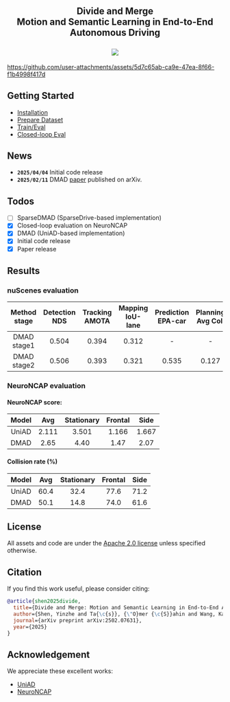 <div align="center">
    <h2>Divide and Merge<br/>Motion and Semantic Learning in End-to-End Autonomous Driving
    <br/>
    <br/>
    <a href="https://arxiv.org/abs/2502.07631"><img src='https://img.shields.io/badge/arXiv-Page-aff'></a>
    </h2>
</div>


https://github.com/user-attachments/assets/5d7c65ab-ca9e-47ea-8f66-f1b4998f417d


## Getting Started <a name="usage"></a>
- [Installation](docs/INSTALL.md)
- [Prepare Dataset](docs/DATA_PREP.md)
- [Train/Eval](docs/TRAIN_EVAL.md)
- [Closed-loop Eval](docs/EVAL_NEURONCAP.md)

## News <a name="news"></a>
- **`2025/04/04`** Initial code release
- **`2025/02/11`** DMAD [paper](https://arxiv.org/abs/2502.07631) published on arXiv.

## Todos <a name="todos"></a>
- [ ] SparseDMAD (SparseDrive-based implementation)
- [x] Closed-loop evaluation on NeuroNCAP
- [x] DMAD (UniAD-based implementation)
- [x] Initial code release
- [x] Paper release

## Results <a name="results"></a>

### nuScenes evaluation
| Method<br>stage | Detection<br>NDS | Tracking<br>AMOTA | Mapping<br>IoU-lane | Prediction<br>EPA-car | Planning<br>Avg Col. | Weights |
| :---: | :---: | :---: | :---: | :---: | :---: | :---: |
| DMAD<br>stage1 | 0.504 | 0.394 | 0.312 | - | - | [stage1](https://github.com/shenyinzhe/DMAD/releases/download/v1.0/dmad_stage1.pth) |
| DMAD<br>stage2 | 0.506 | 0.393 | 0.321 | 0.535 | 0.127 | [stage2](https://github.com/shenyinzhe/DMAD/releases/download/v1.0/dmad_stage2.pth) |

### NeuroNCAP evaluation

#### NeuroNCAP score:

| Model | Avg | Stationary | Frontal | Side |
| :---: | :---: | :---: | :---: | :---: |
| UniAD | 2.111 | 3.501 | 1.166 | 1.667 |
| DMAD | 2.65 | 4.40 | 1.47 | 2.07 |

#### Collision rate (%)

| Model | Avg  | Stationary | Frontal | Side |
| :---: | :---: | :---: | :---: | :---: |
| UniAD | 60.4 | 32.4 | 77.6 | 71.2 |
| DMAD | 50.1 | 14.8 | 74.0 | 61.6 |

## License <a name="license"></a>

All assets and code are under the [Apache 2.0 license](./LICENSE) unless specified otherwise.

## Citation <a name="citation"></a>
If you find this work useful, please consider citing:
```bibtex
@article{shen2025divide,
  title={Divide and Merge: Motion and Semantic Learning in End-to-End Autonomous Driving},
  author={Shen, Yinzhe and Ta{\c{s}}, {\"O}mer {\c{S}}ahin and Wang, Kaiwen and Wagner, Royden and Stiller, Christoph},
  journal={arXiv preprint arXiv:2502.07631},
  year={2025}
}
```
## Acknowledgement <a name="acknowledgement"></a>
We appreciate these excellent works:
- [UniAD](https://github.com/OpenDriveLab/UniAD)
- [NeuroNCAP](https://github.com/atonderski/neuro-ncap/)
